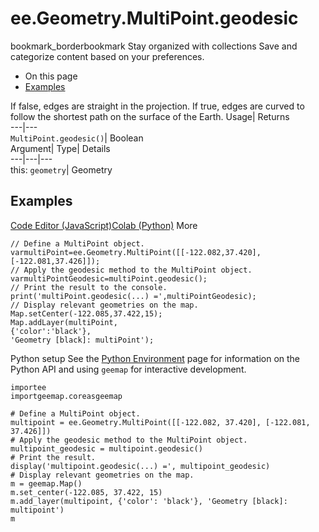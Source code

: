  
#  ee.Geometry.MultiPoint.geodesic 
bookmark_borderbookmark Stay organized with collections  Save and categorize content based on your preferences.
  * On this page
  * [Examples](https://developers.google.com/earth-engine/apidocs/ee-geometry-multipoint-geodesic#examples)


If false, edges are straight in the projection. If true, edges are curved to follow the shortest path on the surface of the Earth. 
Usage| Returns  
---|---  
`MultiPoint.geodesic()`| Boolean  
Argument| Type| Details  
---|---|---  
this: `geometry`| Geometry  
## Examples
[Code Editor (JavaScript)](https://developers.google.com/earth-engine/apidocs/ee-geometry-multipoint-geodesic#code-editor-javascript-sample)[Colab (Python)](https://developers.google.com/earth-engine/apidocs/ee-geometry-multipoint-geodesic#colab-python-sample) More
```
// Define a MultiPoint object.
varmultiPoint=ee.Geometry.MultiPoint([[-122.082,37.420],[-122.081,37.426]]);
// Apply the geodesic method to the MultiPoint object.
varmultiPointGeodesic=multiPoint.geodesic();
// Print the result to the console.
print('multiPoint.geodesic(...) =',multiPointGeodesic);
// Display relevant geometries on the map.
Map.setCenter(-122.085,37.422,15);
Map.addLayer(multiPoint,
{'color':'black'},
'Geometry [black]: multiPoint');
```
Python setup
See the [ Python Environment](https://developers.google.com/earth-engine/guides/python_install) page for information on the Python API and using `geemap` for interactive development.
```
importee
importgeemap.coreasgeemap
```
```
# Define a MultiPoint object.
multipoint = ee.Geometry.MultiPoint([[-122.082, 37.420], [-122.081, 37.426]])
# Apply the geodesic method to the MultiPoint object.
multipoint_geodesic = multipoint.geodesic()
# Print the result.
display('multipoint.geodesic(...) =', multipoint_geodesic)
# Display relevant geometries on the map.
m = geemap.Map()
m.set_center(-122.085, 37.422, 15)
m.add_layer(multipoint, {'color': 'black'}, 'Geometry [black]: multipoint')
m
```

